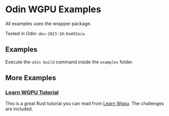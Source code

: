# Odin WGPU Examples

All examples uses the wrapper package.

Tested in Odin: `dev-2023-10:0a492aca`.

## Examples

Execute the `odin build` command inside the `examples` folder.

## More Examples

### [Learn WGPU Tutorial](./learn_wgpu)

This is a great Rust tutorial you can read from [Learn Wgpu](https://sotrh.github.io/learn-wgpu/#what-is-wgpu). The challenges are included.
